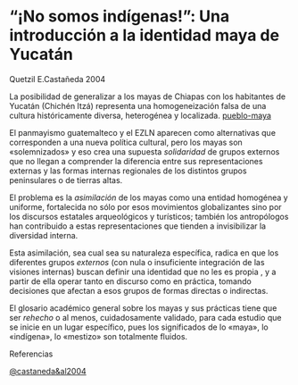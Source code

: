 # “¡No somos indígenas!”: Una introducción a la identidad maya de Yucatán

Quetzil E.Castañeda 2004

La posibilidad de generalizar a los mayas de Chiapas con los habitantes de Yucatán (Chichén Itzá) representa una homogeneización falsa de una cultura históricamente diversa, heterogénea y localizada. [pueblo-maya](pueblo-maya.md)

El panmayismo guatemalteco y el EZLN aparecen como alternativas que corresponden a una nueva política cultural, pero los mayas son «solemnizados» y eso crea una supuesta *solidaridad* de grupos externos que no llegan a comprender la diferencia entre sus representaciones externas y las formas internas regionales de los distintos grupos peninsulares o de tierras altas.

El problema es la *asimilación* de los mayas como una entidad homogénea y uniforme, fortalecida no sólo por esos movimientos globalizantes sino por los discursos estatales arqueológicos y turísticos; también los antropólogos han contribuido a estas representaciones que tienden a invisibilizar la diversidad interna.

Esta asimilación, sea cual sea su naturaleza específica, radica en que los diferentes grupos *externos* (con nula o insuficiente integración de las visiones internas) buscan definir una identidad que no les es propia , y a partir de ella operar tanto en discurso como en práctica, tomando decisiones que afectan a esos grupos de formas directas o indirectas.

El glosario académico general sobre los mayas y sus prácticas tiene que ser *rehecho* o al menos, cuidadosamente validado, para cada estudio que se inicie en un lugar específico, pues los significados de lo «maya», lo «indígena», lo «mestizo» son totalmente fluidos.

Referencias

[@castaneda&al2004](@castaneda&al2004.md)
